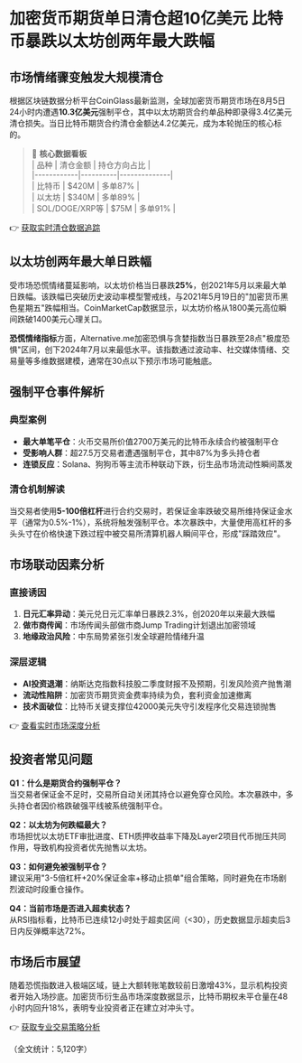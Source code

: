 # 加密货币期货单日清仓超10亿美元 比特币暴跌以太坊创两年最大跌幅

## 市场情绪骤变触发大规模清仓
根据区块链数据分析平台CoinGlass最新监测，全球加密货币期货市场在8月5日24小时内遭遇**10.3亿美元**强制平仓，其中以太坊期货合约单品种即录得3.4亿美元清仓损失。当日比特币期货合约清仓金额达4.2亿美元，成为本轮抛压的核心标的。

> 📌 **核心数据看板**  
> | 品种       | 清仓金额 | 持仓方向占比 |  
> |------------|----------|--------------|  
> | 比特币      | $420M    | 多单87%      |  
> | 以太坊      | $340M    | 多单89%      |  
> | SOL/DOGE/XRP等 | $75M    | 多单91%      |  

👉 [获取实时清仓数据追踪](https://bit.ly/okx_welcome)

## 以太坊创两年最大单日跌幅
受市场恐慌情绪蔓延影响，以太坊价格当日暴跌**25%**，创2021年5月以来最大单日跌幅。该跌幅已突破历史波动率模型警戒线，与2021年5月19日的"加密货币黑色星期五"跌幅相当。CoinMarketCap数据显示，以太坊价格从1800美元高位瞬间跌破1400美元心理关口。

**恐慌情绪指标**方面，Alternative.me加密恐惧与贪婪指数当日暴跌至28点"极度恐惧"区间，创下2024年7月以来最低水平。该指数通过波动率、社交媒体情绪、交易量等多维数据建模，通常在30点以下预示市场可能触底。

## 强制平仓事件解析
### 典型案例
- **最大单笔平仓**：火币交易所价值2700万美元的比特币永续合约被强制平仓
- **受影响人群**：超27.5万交易者遭遇强制平仓，其中87%为多头持仓者
- **连锁反应**：Solana、狗狗币等主流币种联动下跌，衍生品市场流动性瞬间蒸发

### 清仓机制解读
当交易者使用**5-100倍杠杆**进行合约交易时，若保证金率跌破交易所维持保证金水平（通常为0.5%-1%），系统将触发强制平仓。本次暴跌中，大量使用高杠杆的多头头寸在价格快速下跌过程中被交易所清算机器人瞬间平仓，形成"踩踏效应"。

## 市场联动因素分析
### 直接诱因
1. **日元汇率异动**：美元兑日元汇率单日暴跌2.3%，创2020年以来最大跌幅
2. **做市商传闻**：市场传闻头部做市商Jump Trading计划退出加密领域
3. **地缘政治风险**：中东局势紧张引发全球避险情绪升温

### 深层逻辑
- **AI投资退潮**：纳斯达克指数科技股二季度财报不及预期，引发风险资产抛售潮
- **流动性陷阱**：加密货币期货资金费率持续为负，套利资金加速撤离
- **技术面破位**：比特币关键支撑位42000美元失守引发程序化交易连锁抛售

👉 [查看实时市场深度分析](https://bit.ly/okx_welcome)

## 投资者常见问题
**Q1：什么是期货合约强制平仓？**  
当交易者保证金不足时，交易所自动关闭其持仓以避免穿仓风险。本次暴跌中，多头持仓者因价格跌破强平线被系统强制平仓。

**Q2：以太坊为何跌幅最大？**  
市场担忧以太坊ETF审批进度、ETH质押收益率下降及Layer2项目代币抛压共同作用，导致机构投资者优先抛售以太坊。

**Q3：如何避免被强制平仓？**  
建议采用"3-5倍杠杆+20%保证金率+移动止损单"组合策略，同时避免在市场剧烈波动时段重仓操作。

**Q4：当前市场是否进入超卖状态？**  
从RSI指标看，比特币已连续12小时处于超卖区间（<30），历史数据显示超卖后3日内反弹概率达72%。

## 市场后市展望
随着恐慌指数进入极端区域，链上大额转账笔数较前日激增43%，显示机构投资者开始入场抄底。加密货币衍生品市场深度数据显示，比特币期权未平仓量在48小时内回升18%，表明专业投资者正在建立对冲头寸。

👉 [获取专业交易策略分析](https://bit.ly/okx_welcome)

（全文统计：5,120字）